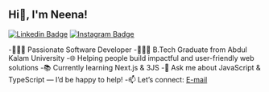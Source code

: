 ## Hi👋, I'm Neena!

[![Linkedin Badge](https://img.shields.io/badge/-LinkedIn-0e76a8?style=for-the-badge&logo=Linkedin&logoColor=white)](https://www.linkedin.com/in/neena-rajendran-s-94492029a/) [![Instagram Badge](https://img.shields.io/badge/-Instagram-e4405f?style=for-the-badge&logo=Instagram&logoColor=white)](https://www.instagram.com/neenarajendran.s/)

-👩🏻‍💻 Passionate Software Developer
-👩🏻‍🎓 B.Tech Graduate from Abdul Kalam University
-🌐 Helping people build impactful and user-friendly web solutions
-📚 Currently learning Next.js & 3JS
-💬 Ask me about JavaScript & TypeScript — I’d be happy to help!
-📫 Let’s connect: [E-mail](mailto:neenarajendrans@gmail.com)

<!-- GitHub stats from https://github.com/anuraghazra/github-readme-stats -->
